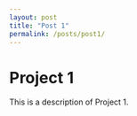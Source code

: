 ```yaml
---
layout: post
title: "Post 1"
permalink: /posts/post1/
---
```

# Project 1
This is a description of Project 1.
